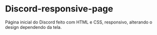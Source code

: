 # Discord-responsive-page
Página inicial do Discord feito com HTML e CSS, responsivo, alterando o design dependendo da tela.
